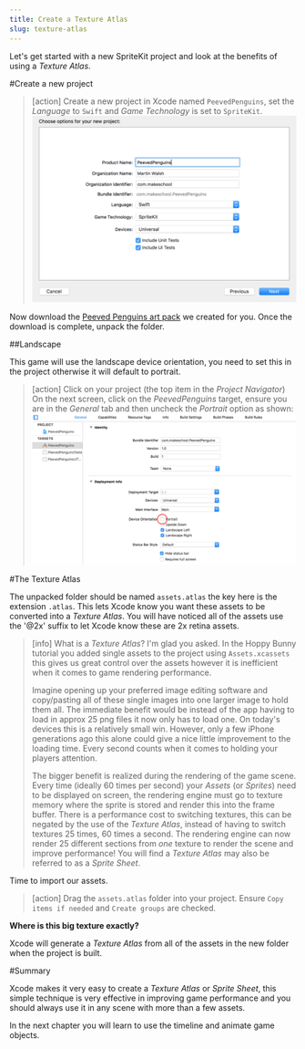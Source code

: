 ```yaml
---
title: Create a Texture Atlas
slug: texture-atlas
---
```


Let's get started with a new SpriteKit project and look at the benefits of using a *Texture Atlas*.

#Create a new project

> [action]
> Create a new project in Xcode named `PeevedPenguins`, set the *Language* to `Swift` and *Game Technology* is set to `SpriteKit`.
> ![Xcode new project](../Tutorial-Images/xcode_new_project.png)
>

Now download the [Peeved Penguins art pack](https://github.com/MakeSchool-Tutorials/Peeved-Penguins-SpriteKit-Swift/raw/master/PeevedPenguinsAssets.zip) we created for you. Once the download is complete, unpack the folder.

##Landscape

This game will use the landscape device orientation, you need to set this in the project otherwise it will default to portrait.

> [action]
> Click on your project (the top item in the *Project Navigator*)
> On the next screen, click on the *PeevedPenguins* target, ensure you are in the *General* tab and then uncheck the *Portrait* option as shown:
> ![Xcode project orientation](../Tutorial-Images/xcode_project_orientation.png)
>

#The Texture Atlas

The unpacked folder should be named `assets.atlas` the key here is the extension `.atlas`.  This lets Xcode know you want these assets to be converted into a *Texture Atlas*.  You will have noticed all of the assets use the '@2x' suffix to let Xcode know these are 2x retina assets.

> [info]
> What is a *Texture Atlas*? I'm glad you asked.
> In the Hoppy Bunny tutorial you added single assets to the project using `Assets.xcassets` this gives us great control over the assets however it is inefficient when it comes to game rendering performance.
>
> Imagine opening up your preferred image editing software and copy/pasting all of these single images into one larger image to hold them all. The immediate benefit would be instead of the app having to load in approx 25 png files it now only has to load one.  On today's devices this is a relatively small win. However, only a few iPhone generations ago this alone could give a nice little improvement to the loading time.  Every second counts when it comes to holding your players attention.
>
> The bigger benefit is realized during the rendering of the  game scene. Every time (ideally 60 times per second) your *Assets* (or *Sprites*) need to be displayed on screen, the rendering engine must go to texture memory where the sprite is stored and render this into the frame buffer.  There is a performance cost to switching textures, this can be negated by the use of the *Texture Atlas*, instead of having to switch textures 25 times, 60 times a second.  The rendering engine can now render 25 different sections from *one* texture to render the scene and improve performance! You will find a *Texture Atlas* may also be referred to as a *Sprite Sheet*.

Time to import our assets.

> [action]
> Drag the `assets.atlas` folder into your project.
> Ensure `Copy items if needed` and `Create groups` are checked.

**Where is this big texture exactly?**

Xcode will generate a *Texture Atlas* from all of the assets in the new folder when the project is built.

#Summary

Xcode makes it very easy to create a *Texture Atlas* or *Sprite Sheet*, this simple technique is very effective in improving game performance and you should always use it in any scene with more than a few assets.

In the next chapter you will learn to use the timeline and animate game objects.
